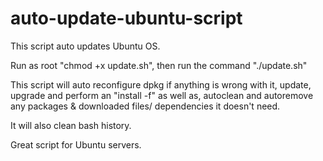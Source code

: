 # auto-update-ubuntu-script
This script auto updates Ubuntu OS.

Run as root "chmod +x update.sh", then run the command "./update.sh"

This script will auto reconfigure dpkg if anything is wrong with it, update, upgrade and 
perform an "install -f" as well as, autoclean and autoremove any packages & downloaded files/ dependencies it doesn't need. 

It will also clean bash history. 

Great script for Ubuntu servers.
